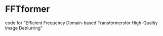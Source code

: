 # FFTformer
code for "Efficient Frequency Domain-based Transformersfor High-Quality Image Deblurring"
